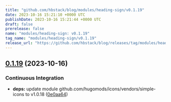 ```yaml
---
title: "github.com/hbstack/blog/modules/heading-sign/v0.1.19"
date: 2023-10-16 15:21:10 +0000 UTC
publishDate: 2023-10-16 15:21:44 +0000 UTC
draft: false
prerelease: false
name: "modules/heading-sign: v0.1.19"
tag_name: "modules/heading-sign/v0.1.19"
release_url: "https://github.com/hbstack/blog/releases/tag/modules/heading-sign/v0.1.19"
---
```


## [0.1.19](https://github.com/hbstack/blog/compare/modules/heading-sign/v0.1.18...modules/heading-sign/v0.1.19) (2023-10-16)


### Continuous Integration

* **deps:** update module github.com/hugomods/icons/vendors/simple-icons to v1.0.18 ([0e0aa64](https://github.com/hbstack/blog/commit/0e0aa64309a8afe05a0b84d56620b677423be0cc))
